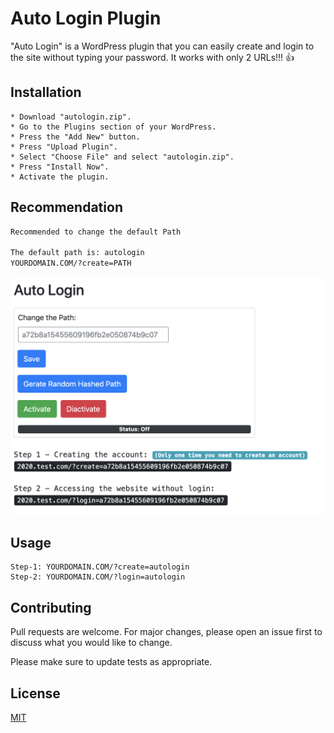 # Auto Login Plugin

"Auto Login" is a WordPress plugin that you can easily create and login to the site without typing your password.
It works with only 2 URLs!!! :+1:
## Installation

```
* Download "autologin.zip".
* Go to the Plugins section of your WordPress.
* Press the "Add New" button.
* Press "Upload Plugin".
* Select "Choose File" and select "autologin.zip".
* Press "Install Now".
* Activate the plugin.
```
## Recommendation
```bash
Recommended to change the default Path

The default path is: autologin
YOURDOMAIN.COM/?create=PATH
```

![alt text](https://github.com/ShahinZa/auto-login-plugin/blob/master/plugin-image.png?raw=true)

## Usage

```
Step-1: YOURDOMAIN.COM/?create=autologin
Step-2: YOURDOMAIN.COM/?login=autologin
```

## Contributing
Pull requests are welcome. For major changes, please open an issue first to discuss what you would like to change.

Please make sure to update tests as appropriate.

## License
[MIT](https://choosealicense.com/licenses/mit/)
